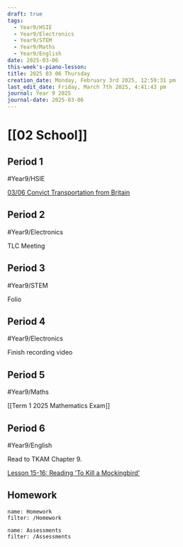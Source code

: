 ```yaml
---
draft: true
tags:
  - Year9/HSIE
  - Year9/Electronics
  - Year9/STEM
  - Year9/Maths
  - Year9/English
date: 2025-03-06
this-week's-piano-lesson: 
title: 2025 03 06 Thursday
creation_date: Monday, February 3rd 2025, 12:59:31 pm
last_edit_date: Friday, March 7th 2025, 4:41:43 pm
journal: Year 9 2025
journal-date: 2025-03-06
---
```


# [[02 School]]

## Period 1

#Year9/HSIE

[03/06 Convict Transportation from Britain](https://classroom.google.com/c/NzQ4ODYwNjMyODE3/a/NzU3MjMxODY2Nzg3/details)

## Period 2

#Year9/Electronics

 TLC Meeting

## Period 3

#Year9/STEM

Folio

## Period 4

#Year9/Electronics

Finish recording video

## Period 5

#Year9/Maths

[[Term 1 2025 Mathematics Exam]]

## Period 6

#Year9/English

Read to TKAM Chapter 9.

[Lesson 15-16: Reading 'To Kill a Mockingbird'](https://classroom.google.com/c/NzQyMDEwNTQ1NDIx/m/NzUxODkxMjcwOTQ5/details)

## Homework

```todoist
name: Homework
filter: /Homework
```

```todoist
name: Assessments
filter: /Assessments
```
